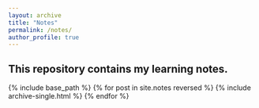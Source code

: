 ```yaml
---
layout: archive
title: "Notes"
permalink: /notes/
author_profile: true
---
```

This repository contains my learning notes.
---
{% include base_path %}
{% for post in site.notes reversed %}
  {% include archive-single.html %}
{% endfor %}
